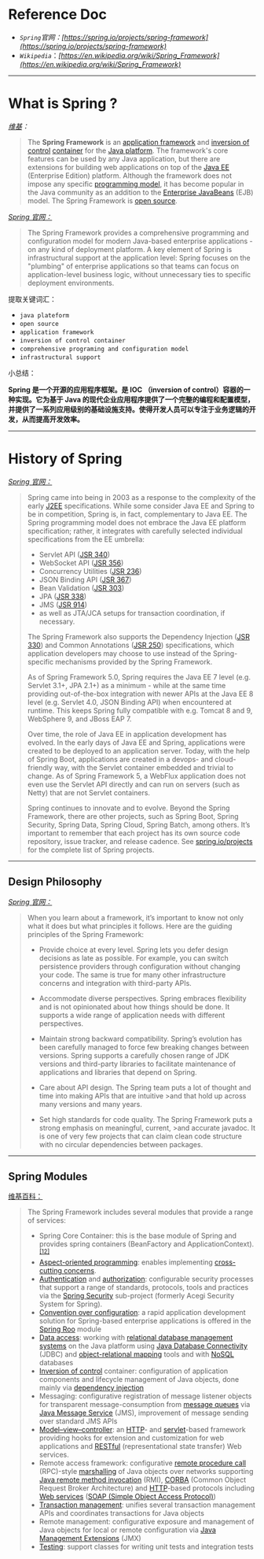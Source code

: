 # Reference Doc
* *`Spring`*官网：*[[https://spring.io/projects/spring-framework](https://spring.io/projects/spring-framework)
]([https://spring.io/projects/spring-framework](https://spring.io/projects/spring-framework)
)*
* *`Wikipedia`*：*[[https://en.wikipedia.org/wiki/Spring_Framework](https://en.wikipedia.org/wiki/Spring_Framework)
]([https://en.wikipedia.org/wiki/Spring_Framework](https://en.wikipedia.org/wiki/Spring_Framework)
)*
---
# What is Spring ?

*[维基]([https://en.wikipedia.org/wiki/Spring_Framework](https://en.wikipedia.org/wiki/Spring_Framework)
)：*
> The **Spring Framework** is an [application framework](https://en.wikipedia.org/wiki/Application_framework "Application framework") and [inversion of control](https://en.wikipedia.org/wiki/Inversion_of_control "Inversion of control") [container](https://en.wikipedia.org/wiki/Servlet_container "Servlet container") for the [Java platform](https://en.wikipedia.org/wiki/Java_platform "Java platform"). The framework's core features can be used by any Java application, but there are extensions for building web applications on top of the [Java EE](https://en.wikipedia.org/wiki/Java_EE "Java EE") (Enterprise Edition) platform. Although the framework does not impose any specific [programming model](https://en.wikipedia.org/wiki/Programming_model "Programming model"), it has become popular in the Java community as an addition to the [Enterprise JavaBeans](https://en.wikipedia.org/wiki/Enterprise_JavaBeans "Enterprise JavaBeans") (EJB) model. The Spring Framework is [open source](https://en.wikipedia.org/wiki/Open-source_software "Open-source software").

*[Spring 官网：]([https://spring.io/projects/spring-framework#overview](https://spring.io/projects/spring-framework#overview)
)*
> The Spring Framework provides a comprehensive programming and configuration model for modern Java-based enterprise applications - on any kind of deployment platform.
> A key element of Spring is infrastructural support at the application level: Spring focuses on the "plumbing" of enterprise applications so that teams can focus on application-level business logic, without unnecessary ties to specific deployment environments.

提取关键词汇：
* `java plateform`
* `open source`
* `application framework`
* `inversion of control container`
* `comprehensive programing and configuration model`
* `infrastructural support`

小总结：

**Spring 是一个开源的应用程序框架。是 IOC （inversion of control）容器的一种实现。它为基于 Java 的现代企业应用程序提供了一个完整的编程和配置模型，并提供了一系列应用级别的基础设施支持。使得开发人员可以专注于业务逻辑的开发，从而提高开发效率。**

---
# History of Spring
*[Spring 官网：]([https://docs.spring.io/spring/docs/5.2.8.RELEASE/spring-framework-reference/overview.html#overview-history](https://docs.spring.io/spring/docs/5.2.8.RELEASE/spring-framework-reference/overview.html#overview-history)
)*
> Spring came into being in 2003 as a response to the complexity of the early [J2EE](https://en.wikipedia.org/wiki/Java_Platform,_Enterprise_Edition) specifications. While some consider Java EE and Spring to be in competition, Spring is, in fact, complementary to Java EE. The Spring programming model does not embrace the Java EE platform specification; rather, it integrates with carefully selected individual specifications from the EE umbrella:
> *   Servlet API ([JSR 340](https://jcp.org/en/jsr/detail?id=340))
> *   WebSocket API ([JSR 356](https://www.jcp.org/en/jsr/detail?id=356))
> *   Concurrency Utilities ([JSR 236](https://www.jcp.org/en/jsr/detail?id=236))
> *   JSON Binding API ([JSR 367](https://jcp.org/en/jsr/detail?id=367))
> *   Bean Validation ([JSR 303](https://jcp.org/en/jsr/detail?id=303))
> *   JPA ([JSR 338](https://jcp.org/en/jsr/detail?id=338))
> *   JMS ([JSR 914](https://jcp.org/en/jsr/detail?id=914))
> *   as well as JTA/JCA setups for transaction coordination, if necessary.
>
> The Spring Framework also supports the Dependency Injection ([JSR 330](https://www.jcp.org/en/jsr/detail?id=330)) and Common Annotations ([JSR 250](https://jcp.org/en/jsr/detail?id=250)) specifications, which application developers may choose to use instead of the Spring-specific mechanisms provided by the Spring Framework.
>
> As of Spring Framework 5.0, Spring requires the Java EE 7 level (e.g. Servlet 3.1+, JPA 2.1+) as a minimum - while at the same time providing out-of-the-box integration with newer APIs at the Java EE 8 level (e.g. Servlet 4.0, JSON Binding API) when encountered at runtime. This keeps Spring fully compatible with e.g. Tomcat 8 and 9, WebSphere 9, and JBoss EAP 7.
>
> Over time, the role of Java EE in application development has evolved. In the early days of Java EE and Spring, applications were created to be deployed to an application server. Today, with the help of Spring Boot, applications are created in a devops- and cloud-friendly way, with the Servlet container embedded and trivial to change. As of Spring Framework 5, a WebFlux application does not even use the Servlet API directly and can run on servers (such as Netty) that are not Servlet containers.
>
> Spring continues to innovate and to evolve. Beyond the Spring Framework, there are other projects, such as Spring Boot, Spring Security, Spring Data, Spring Cloud, Spring Batch, among others. It’s important to remember that each project has its own source code repository, issue tracker, and release cadence. See [spring.io/projects](https://spring.io/projects) for the complete list of Spring projects.
---
## Design Philosophy
*[Spring 官网：](https://docs.spring.io/spring/docs/5.2.8.RELEASE/spring-framework-reference/overview.html#overview-philosophy)*

>When you learn about a framework, it’s important to know not only what it does but what principles it follows. Here are the guiding principles of the Spring Framework:
>
>* Provide choice at every level. Spring lets you defer design decisions as late as possible. For example, you can switch persistence providers through configuration without changing your code. The same is true for many other infrastructure concerns and integration with third-party APIs.
>
>* Accommodate diverse perspectives. Spring embraces flexibility and is not opinionated about how things should be done. It supports a wide range of application needs with different perspectives.
>
>* Maintain strong backward compatibility. Spring’s evolution has been carefully managed to force few breaking changes between versions. Spring supports a carefully chosen range of JDK versions and third-party libraries to facilitate maintenance of applications and libraries that depend on Spring.
>
>* Care about API design. The Spring team puts a lot of thought and time into making APIs that are intuitive >and that hold up across many versions and many years.
>
>* Set high standards for code quality. The Spring Framework puts a strong emphasis on meaningful, current, >and accurate javadoc. It is one of very few projects that can claim clean code structure with no circular dependencies between packages.
---
## Spring Modules
[维基百科：]([https://en.wikipedia.org/wiki/Spring_Framework#Modules](https://en.wikipedia.org/wiki/Spring_Framework#Modules)
)
>The Spring Framework includes several modules that provide a range of services:
>
>*   Spring Core Container: this is the base module of Spring and provides spring containers (BeanFactory and ApplicationContext).<sup>[[12]](https://en.wikipedia.org/wiki/Spring_Framework#cite_note-12)</sup>
>*   [Aspect-oriented programming](https://en.wikipedia.org/wiki/Aspect-oriented_programming "Aspect-oriented programming"): enables implementing [cross-cutting concerns](https://en.wikipedia.org/wiki/Cross-cutting_concern "Cross-cutting concern").
>*   [Authentication](https://en.wikipedia.org/wiki/Authentication "Authentication") and [authorization](https://en.wikipedia.org/wiki/Authorization "Authorization"): configurable security processes that support a range of standards, protocols, tools and practices via the [Spring Security](https://en.wikipedia.org/wiki/Spring_Security "Spring Security") sub-project (formerly Acegi Security System for Spring).
>*   [Convention over configuration](https://en.wikipedia.org/wiki/Convention_over_configuration "Convention over configuration"): a rapid application development solution for Spring-based enterprise applications is offered in the [Spring Roo](https://en.wikipedia.org/wiki/Spring_Roo "Spring Roo") module
>*   [Data access](https://en.wikipedia.org/wiki/Data_access "Data access"): working with [relational database management systems](https://en.wikipedia.org/wiki/RDBMS "RDBMS") on the Java platform using [Java Database Connectivity](https://en.wikipedia.org/wiki/Java_Database_Connectivity "Java Database Connectivity") (JDBC) and [object-relational mapping](https://en.wikipedia.org/wiki/Object-relational_mapping "Object-relational mapping") tools and with [NoSQL](https://en.wikipedia.org/wiki/NoSQL "NoSQL") databases
>*   [Inversion of control](https://en.wikipedia.org/wiki/Inversion_of_control "Inversion of control") container: configuration of application components and lifecycle management of Java objects, done mainly via [dependency injection](https://en.wikipedia.org/wiki/Dependency_injection "Dependency injection")
>*   Messaging: configurative registration of message listener objects for transparent message-consumption from [message queues](https://en.wikipedia.org/wiki/Message_queue "Message queue") via [Java Message Service](https://en.wikipedia.org/wiki/Java_Message_Service "Java Message Service") (JMS), improvement of message sending over standard JMS APIs
>*   [Model–view–controller](https://en.wikipedia.org/wiki/Model%E2%80%93view%E2%80%93controller "Model–view–controller"): an [HTTP](https://en.wikipedia.org/wiki/HTTP "HTTP")- and [servlet](https://en.wikipedia.org/wiki/Java_Servlet_API "Java Servlet API")-based framework providing hooks for extension and customization for web applications and [RESTful](https://en.wikipedia.org/wiki/REST "REST") (representational state transfer) Web services.
>*   Remote access framework: configurative [remote procedure call](https://en.wikipedia.org/wiki/Remote_procedure_call "Remote procedure call") (RPC)-style [marshalling](https://en.wikipedia.org/wiki/Marshalling_(computer_science) "Marshalling (computer science)") of Java objects over networks supporting [Java remote method invocation](https://en.wikipedia.org/wiki/Java_remote_method_invocation "Java remote method invocation") (RMI), [CORBA](https://en.wikipedia.org/wiki/CORBA "CORBA") (Common Object Request Broker Architecture) and [HTTP](https://en.wikipedia.org/wiki/HTTP "HTTP")-based protocols including [Web services](https://en.wikipedia.org/wiki/Web_services "Web services") ([SOAP (Simple Object Access Protocol)](https://en.wikipedia.org/wiki/SOAP_(protocol) "SOAP (protocol)"))
>*   [Transaction management](https://en.wikipedia.org/wiki/Transaction_processing "Transaction processing"): unifies several transaction management APIs and coordinates transactions for Java objects
>*   Remote management: configurative exposure and management of Java objects for local or remote configuration via [Java Management Extensions](https://en.wikipedia.org/wiki/Java_Management_Extensions "Java Management Extensions") (JMX)
>*   [Testing](https://en.wikipedia.org/wiki/Software_testing "Software testing"): support classes for writing unit tests and integration tests